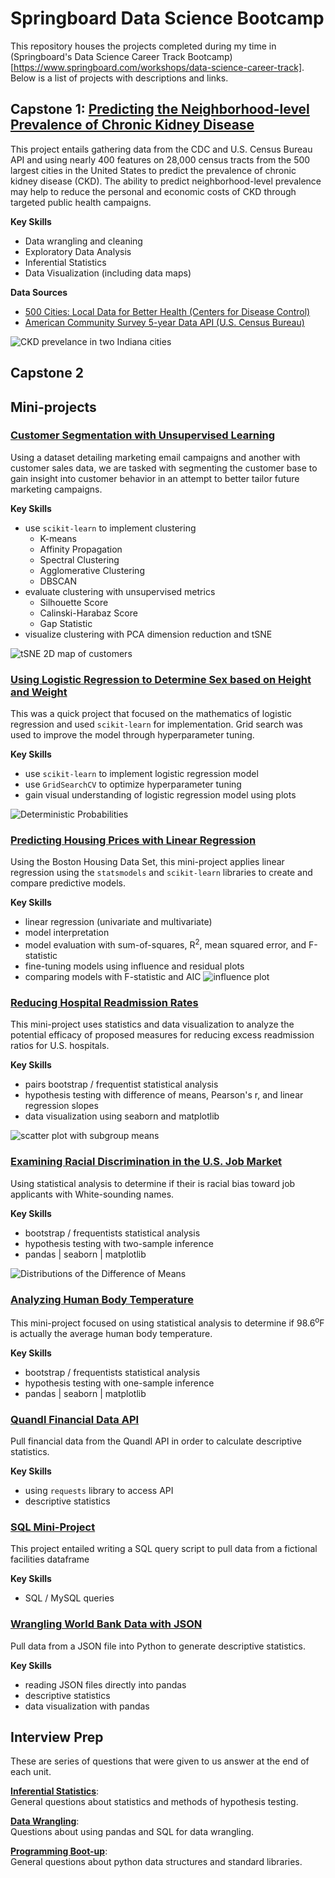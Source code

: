 # Springboard Data Science BootcampThis repository houses the projects completed during my time in (Springboard's Data Science Career Track Bootcamp)[https://www.springboard.com/workshops/data-science-career-track]. Below is a list of projects with descriptions and links.## Capstone 1: [Predicting the Neighborhood-level Prevalence of Chronic Kidney Disease](predicting_chronic_disease)This project entails gathering data from the CDC and U.S. Census Bureau API and using nearly 400 features on 28,000 census tracts from the 500 largest cities in the United States to predict the prevalence of chronic kidney disease (CKD). The ability to predict neighborhood-level prevalence may help to reduce the personal and economic costs of CKD through targeted public health campaigns.**Key Skills*** Data wrangling and cleaning* Exploratory Data Analysis* Inferential Statistics* Data Visualization (including data maps)**Data Sources*** [500 Cities: Local Data for Better Health (Centers for Disease Control)](https://catalog.data.gov/dataset/500-cities-local-data-for-better-health-b32fd)* [American Community Survey 5-year Data API (U.S. Census Bureau)](https://www.census.gov/data/developers/data-sets/acs-5year.html)![CKD prevelance in two Indiana cities](predicting_chronic_disease/img/two_cities.png)## Capstone 2## Mini-projects### [Customer Segmentation with Unsupervised Learning](clustering)Using a dataset detailing marketing email campaigns and another with customer sales data, we are tasked with segmenting the customer base to gain insight into customer behavior in an attempt to better tailor future marketing campaigns.**Key Skills*** use `scikit-learn` to implement clustering    * K-means    * Affinity Propagation    * Spectral Clustering    * Agglomerative Clustering    * DBSCAN* evaluate clustering with unsupervised metrics    * Silhouette Score    * Calinski-Harabaz Score    * Gap Statistic* visualize clustering with PCA dimension reduction and tSNE![tSNE 2D map of customers](clustering/tsne_map.png)### [Using Logistic Regression to Determine Sex based on Height and Weight](logistic_regression)This was a quick project that focused on the mathematics of logistic regression and used `scikit-learn` for implementation. Grid search was used to improve the model through hyperparameter tuning.**Key Skills*** use `scikit-learn` to implement logistic regression model* use `GridSearchCV` to optimize hyperparameter tuning* gain visual understanding of logistic regression model using plots![Deterministic Probabilities](logistic_regression/logreg_prob.png)### [Predicting Housing Prices with Linear Regression](linear_regression)Using the Boston Housing Data Set, this mini-project applies linear regression using the `statsmodels` and `scikit-learn` libraries to create and compare predictive models. **Key Skills*** linear regression (univariate and multivariate)* model interpretation* model evaluation with sum-of-squares, R<sup>2</sup>, mean squared error, and F-statistic* fine-tuning models using influence and residual plots* comparing models with F-statistic and AIC![influence plot](linear_regression/images/influence_plot.png)### [Reducing Hospital Readmission Rates](EDA_hospital_readmission)This mini-project uses statistics and data visualization to analyze the potential efficacy of proposed measures for reducing excess readmission ratios for U.S. hospitals. **Key Skills*** pairs bootstrap / frequentist statistical analysis* hypothesis testing with difference of means, Pearson's r, and linear regression slopes* data visualization using seaborn and matplotlib![scatter plot with subgroup means](EDA_hospital_readmission/img/scatterplot_w_means.png)### [Examining Racial Discrimination in the U.S. Job Market](EDA_racial_discrimination)Using statistical analysis to determine if their is racial bias toward job applicants with White-sounding names.**Key Skills*** bootstrap / frequentists statistical analysis* hypothesis testing with two-sample inference* pandas | seaborn | matplotlib![Distributions of the Difference of Means](EDA_racial_discrimination/img/diff_of_means_distros.png)### [Analyzing Human Body Temperature](EDA_human_temperature)This mini-project focused on using statistical analysis to determine if 98.6<sup>o</sup>F is actually the average human body temperature.**Key Skills*** bootstrap / frequentists statistical analysis* hypothesis testing with one-sample inference* pandas | seaborn | matplotlib### [Quandl Financial Data API](API)Pull financial data from the Quandl API in order to calculate descriptive statistics.**Key Skills*** using `requests` library to access API* descriptive statistics### [SQL Mini-Project](sql_mini_project.sql)This project entailed writing a SQL query script to pull data from a fictional facilities dataframe**Key Skills*** SQL / MySQL queries### [Wrangling World Bank Data with JSON](data_wrangling_json)Pull data from a JSON file into Python to generate descriptive statistics.**Key Skills*** reading JSON files directly into pandas* descriptive statistics* data visualization with pandas## Interview PrepThese are series of questions that were given to us answer at the end of each unit.**[Inferential Statistics](interview_prep/inferential_statistics.md)**: <br />General questions about statistics and methods of hypothesis testing.**[Data Wrangling](interview_prep/data_wrangling.md)**:<br />Questions about using pandas and SQL for data wrangling.**[Programming Boot-up](interview_prep/programming_boot-up.md)**:<br />General questions about python data structures and standard libraries.